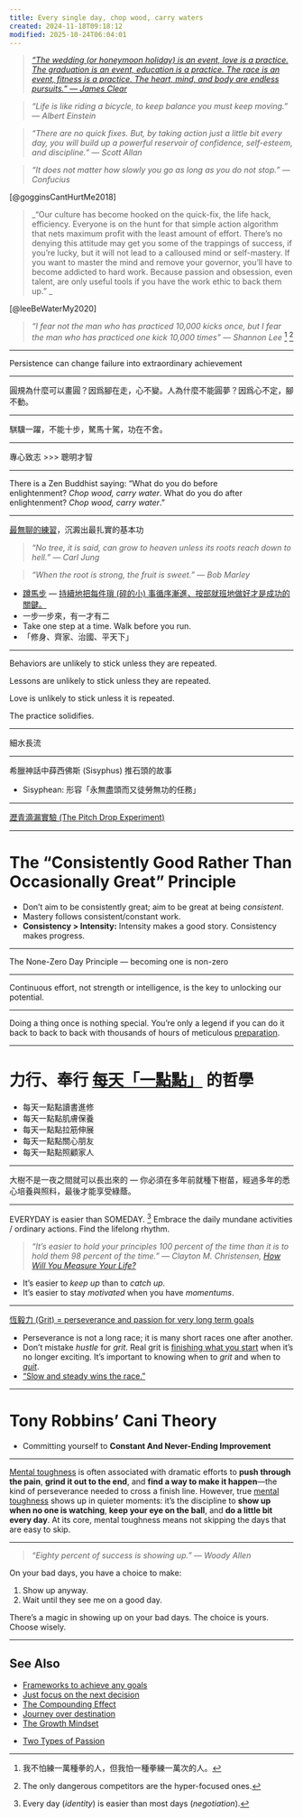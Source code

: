 ```yaml
---
title: Every single day, chop wood, carry waters
created: 2024-11-18T09:18:12
modified: 2025-10-24T06:04:01
---
```


> _[“The wedding (or honeymoon holiday) is an event, love is a practice. The graduation is an event, education is a practice. The race is an event, fitness is a practice. The heart, mind, and body are endless pursuits.” — James Clear](https://jamesclear.com/quotes/the-wedding-is-an-event-love-is-a-practice)_

> _“Life is like riding a bicycle, to keep balance you must keep moving.” — Albert Einstein_

> _“There are no quick fixes. But, by taking action just a little bit every day, you will build up a powerful reservoir of confidence, self-esteem, and discipline.” — Scott Allan_

> _“It does not matter how slowly you go as long as you do not stop.” — Confucius_

[@gogginsCantHurtMe2018]

> _“Our culture has become hooked on the quick-fix, the life hack, efficiency. Everyone is on the hunt for that simple action algorithm that nets maximum profit with the least amount of effort. There’s no denying this attitude may get you some of the trappings of success, if you’re lucky, but it will not lead to a calloused mind or self-mastery. If you want to master the mind and remove your governor, you’ll have to become addicted to hard work. Because passion and obsession, even talent, are only useful tools if you have the work ethic to back them up.” _

[@leeBeWaterMy2020]

> _“I fear not the man who has practiced 10,000 kicks once, but I fear the man who has practiced one kick 10,000 times” — Shannon Lee_ [^1] [^2]

---

Persistence can change failure into extraordinary achievement

---

圓規為什麼可以畫圓？因爲腳在走，心不變。人為什麼不能圓夢？因爲心不定，腳不動。

---

騏驥一躍，不能十步，駑馬十駕，功在不舍。

---

專心致志 \>\>\> 聰明才智

---

There is a Zen Buddhist saying: “What do you do before enlightenment? _Chop wood, carry water_. What do you do after enlightenment? _Chop wood, carry water_.”

---

[最無聊的練習](Deliberate%20Practice.md)，沉澱出最扎實的基本功

> _“No tree, it is said, can grow to heaven unless its roots reach down to hell.” — Carl Jung_

> _“When the root is strong, the fruit is sweet.” — Bob Marley_

* [蹲馬步](slow-down-to-speed-up.md) — [持續地把每件瑣 (碎的小) 事循序漸進、按部就班地做好才是成功的關鍵。](https://youtu.be/mZPN9W-jPm4)
* 一步一步來，有一才有二
* Take one step at a time. Walk before you run.
* 「修身、齊家、治國、平天下」

---

Behaviors are unlikely to stick unless they are repeated.

Lessons are unlikely to stick unless they are repeated.

Love is unlikely to stick unless it is repeated.

The practice solidifies.

---

細水長流

---

希臘神話中薛西佛斯 (Sisyphus) 推石頭的故事

* Sisyphean: 形容「永無盡頭而又徒勞無功的任務」

---

[瀝青滴漏實驗 (The Pitch Drop Experiment)](http://www.thetenthwatch.com/)

---

# The “Consistently Good Rather Than Occasionally Great” Principle

* Don’t aim to be consistently great; aim to be great at being _consistent_.
* Mastery follows consistent/constant work.
* **Consistency \> Intensity:** Intensity makes a good story. Consistency makes progress.

---

The None-Zero Day Principle — becoming one is non-zero

---

Continuous effort, not strength or intelligence, is the key to unlocking our potential.

---

Doing a thing once is nothing special. You’re only a legend if you can do it back to back to back with thousands of hours of meticulous [preparation](planning-and-preparation-help-maximize-your-productivity.md).

---

# 力行、奉行 [每天「一點點」](https://stephango.com/a-little-bit-every-day) 的哲學

* 每天一點點讀書進修
* 每天一點點肌膚保養
* 每天一點點拉筋伸展
* 每天一點點關心朋友
* 每天一點點照顧家人

---

大樹不是一夜之間就可以長出來的 — 你必須在多年前就種下樹苗，經過多年的悉心培養與照料，最後才能享受綠蔭。

---

EVERYDAY is easier than SOMEDAY. [^3] Embrace the daily mundane activities / ordinary actions. Find the lifelong rhythm.

> _“It’s easier to hold your principles 100 percent of the time than it is to hold them 98 percent of the time.” ― Clayton M. Christensen, [How Will You Measure Your Life?](https://www.goodreads.com/work/quotes/18907551)_

* It’s easier to _keep up_ than to _catch up_.
* It’s easier to stay _motivated_ when you have _momentums_.

---

[恆毅力 (Grit) = perseverance and passion for very long term goals](https://www.youtube.com/watch?v=H14bBuluwB8)

* Perseverance is not a long race; it is many short races one after another.
* Don’t mistake _hustle_ for _grit_. Real grit is [finishing what you start](https://sketchplanations.com/goal-gradient-effect) when it’s no longer exciting. It’s important to knowing when to _grit_ and when to _[quit](the-art-of-quitting.md)_.
* [“Slow and steady wins the race.”](slow-down-to-speed-up.md)

---

# Tony Robbins’ Cani Theory

* Committing yourself to **Constant And Never-Ending Improvement**

---

[Mental toughness](https://en.wikipedia.org/wiki/Mental_toughness) is often associated with dramatic efforts to **push through the pain**, **grind it out to the end**, and **find a way to make it happen**—the kind of perseverance needed to cross a finish line. However, true [mental toughness](resilience.md) shows up in quieter moments: it’s the discipline to **show up when no one is watching**, **keep your eye on the ball**, and **do a little bit every day**. At its core, mental toughness means not skipping the days that are easy to skip.

---

> _“Eighty percent of success is showing up.” — Woody Allen_

On your bad days, you have a choice to make:

1. Show up anyway.
2. Wait until they see me on a good day.

There’s a magic in showing up on your bad days. The choice is yours. Choose wisely.

---

## See Also

* [Frameworks to achieve any goals](Frameworks%20to%20achieve%20any%20goals.md)
* [Just focus on the next decision](just-focus-on-the-next-decision.md)
* [The Compounding Effect](the-compounding-effect.md)
* [Journey over destination](journey-over-destination.md)
* [The Growth Mindset](the-growth-mindset.md)
- [Two Types of Passion](two-types-of-passion.md)

[^1]: 我不怕練一萬種拳的人，但我怕一種拳練一萬次的人。
[^2]: The only dangerous competitors are the hyper-focused ones.
[^3]: Every day (_identity_) is easier than most days (_negotiation_).
